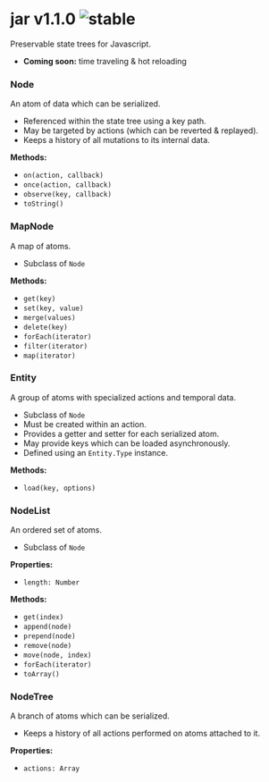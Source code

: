 
# jar v1.1.0 ![stable](https://img.shields.io/badge/stability-stable-4EBA0F.svg?style=flat)

Preservable state trees for Javascript.

- **Coming soon:** time traveling & hot reloading

### Node

An atom of data which can be serialized.

- Referenced within the state tree using a key path.
- May be targeted by actions (which can be reverted & replayed).
- Keeps a history of all mutations to its internal data.

**Methods:**
- `on(action, callback)`
- `once(action, callback)`
- `observe(key, callback)`
- `toString()`

### MapNode

A map of atoms.

- Subclass of `Node`

**Methods:**
- `get(key)`
- `set(key, value)`
- `merge(values)`
- `delete(key)`
- `forEach(iterator)`
- `filter(iterator)`
- `map(iterator)`

### Entity

A group of atoms with specialized actions and temporal data.

- Subclass of `Node`
- Must be created within an action.
- Provides a getter and setter for each serialized atom.
- May provide keys which can be loaded asynchronously.
- Defined using an `Entity.Type` instance.

**Methods:**
- `load(key, options)`

### NodeList

An ordered set of atoms.

- Subclass of `Node`

**Properties:**
- `length: Number`

**Methods:**
- `get(index)`
- `append(node)`
- `prepend(node)`
- `remove(node)`
- `move(node, index)`
- `forEach(iterator)`
- `toArray()`

### NodeTree

A branch of atoms which can be serialized.

- Keeps a history of all actions performed on atoms attached to it.

**Properties:**
- `actions: Array`
